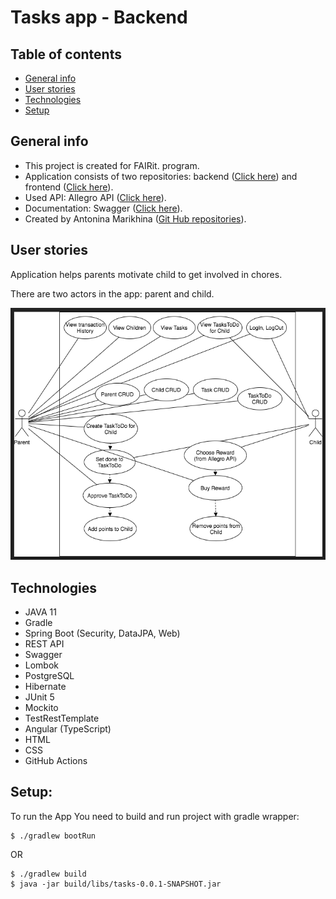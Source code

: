 # **Tasks app - Backend**

## Table of contents
* [General info](#general-info)
* [User stories](#user-stories)
* [Technologies](#technologies)
* [Setup](#setup)

## General info
* This project is created for FAIRit. program.
* Application consists of two repositories: backend ([Click here](https://github.com/AntoninaMJ/be-tasks)) and frontend ([Click here](https://github.com/AntoninaMJ/be-tasks-ui)).
* Used API: Allegro API ([Click here](https://developer.allegro.pl/)).
* Documentation: Swagger ([Click here](http://localhost:8080/swagger-ui.html#/)).
* Created by Antonina Marikhina ([Git Hub repositories](https://github.com/AntoninaMJ)).

## User stories
Application helps parents motivate child to get involved in chores.

There are two actors in the app: parent and child.

![Use Cases](uml/UserCasesDrawio.png)

## Technologies
* JAVA 11
* Gradle
* Spring Boot (Security, DataJPA, Web)
* REST API
* Swagger
* Lombok
* PostgreSQL
* Hibernate
* JUnit 5
* Mockito
* TestRestTemplate
* Angular (TypeScript)
* HTML
* CSS
* GitHub Actions

## Setup:
To run the App You need to build and run project with gradle wrapper:
```
$ ./gradlew bootRun
```
OR
```
$ ./gradlew build
$ java -jar build/libs/tasks-0.0.1-SNAPSHOT.jar
```